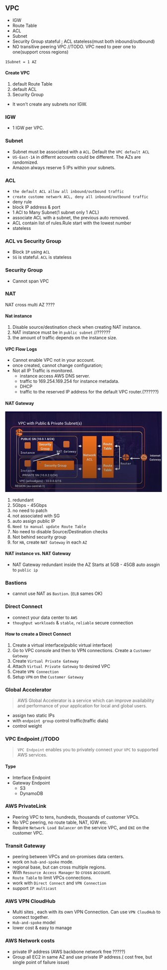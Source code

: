 ## VPC

* IGW
* Route Table
* ACL
* Subnet
* Security Group stateful ; ACL stateless(must both inbound/outbound)
* NO transitive peering VPC //TODO. VPC need to peer one to one(support cross regions)

`1Subnet = 1 AZ`

#### Create VPC
1. default Route Table
2. default ACL
3. Security Group

* It won't create any subnets nor IGW.

### IGW
* 1 IGW per VPC.

### Subnet
* Subnet must be associated with a `ACL`. Default the `VPC default ACL`
* `US-East-1A` in differnt accounts could be different. The AZs are randomized.
* Amazon always reserve 5 IPs within your subnets.

### ACL
* `the default ACL allow all inbound/outbound traffic`
* `create custome network ACL, deny all inbound/outbound traffic`
* deny rule
* block IP address & port
* 1 ACl to Many Subnet(1 subnet only 1 ACL)
* associate ACL with a subnet, the previous auto removed.
* ACL contain list of rules.Rule start with the lowest number
* stateless

### ACL vs Security Group
* Block `IP` using `ACL`
* `SG` is stateful. `ACL` is stateless

### Security Group
* Cannot span VPC


### NAT
NAT cross multi AZ ????
#### Nat instance
1. Disable source/destination check when creating NAT instance.
2. NAT instance must be in `public subnet` //??????
3. the amount of traffic depends on the instance size.

#### VPC Flow Logs
* Cannot enable VPC not in your account.
* once created, cannot change configuration;
* Not all IP Traffic is monitored.
    * instance access AWS DNS server.
    * traffic to 169.254.169.254 for instance metadata.
    * DHCP
    * traffic to the reserved IP address for the default VPC router.(??????)

#### NAT Gateway
![nat](nat.png)
1. redundant
2. 5Gbps - 45Gbps
3. no need to patch
4. not associated with SG
5. auto assign public IP
6. `Need to manual update Route Table`
7. No need to disable Source/Destination checks
8. Not behind security group
9. for `HA`, create `NAT Gateway` in each `AZ`

#### NAT instance vs. NAT Gateway
* NAT Gateway
 redundant inside the AZ
 Starts at 5GB - 45GB
 auto assgin to `public ip`

### Bastions
* cannot use NAT as `Bastion`. (`ELB` sames OK)

### Direct Connect
* connect your data center to `AWS`
* `thoughput workloads` & `stable`, `reliable` secure connection
#### How to create a Direct Connect
1. Create a virtual interface(public virtual interface)
2. Go to VPC console and then to VPN connections. Create a `Customer Gateway`
3. Create `Virtual Private Gateway`
4. Attach `Virtual Private Gateway` to desired VPC
5. Create `VPN Connection`
6. Setup `VPN` on the `Customer Gateway`

### Global Accelerator
> AWS Global Accelerator is a service which can improve availability 
> and performance of your application for local and global users.
* assign two static IPs
* with `endpoint group` control traffic(traffic dials)
* control weight 

### VPC Endpoint //TODO
> `VPC Endpoint` enables you to privately connect your `VPC` to
> supported AWS services.

#### Type
* Interface Endpoint
* Gateway Endpoint
    * S3
    * DynamoDB

### AWS PrivateLink
* Peering VPC to tens, hundreds, thousands of customer VPCs.
* No VPC peering, no route table, NAT, IGW etc.
* Require `Network Load Balancer` on the service VPC, and `ENI` on the customer VPC.


### Transit Gateway
* peering between VPCs and on-promises data centers.
* work on `hub-and-spoke` mode.
* regional base, but can cross multiple regions.
* With `Resource Access Manager` to cross account.
* `Route Table` to limit VPCs connections.
* work with `Direct Connect` and `VPN Connection`
* support `IP multicast`

### AWS VPN CloudHub
* Multi sites , each with its own VPN Connection. Can use `VPN CloudHub`
to connect together.
* `Hub-and-spoke` model
* lower cost & easy to manage

### AWS Network costs
* private IP address (AWS backbone network free ?????)
* Group all EC2 in same AZ and use private IP address.( cost free,
but single point of failure issue)
 
